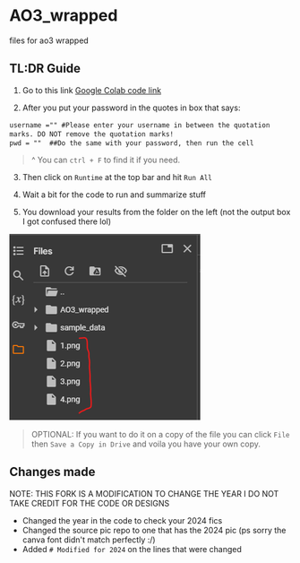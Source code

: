 # AO3_wrapped
files for ao3 wrapped

## TL:DR Guide
1) Go to this link [Google Colab code link](https://colab.research.google.com/drive/1uNLVq03i03khZmaVklhzo4VD02xnTKNX?usp=sharing)

2) After you put your password in the quotes in box that says:
```
username ="" #Please enter your username in between the quotation marks. DO NOT remove the quotation marks!
pwd = ""  ##Do the same with your password, then run the cell
```
> ^ You can `ctrl + F` to find it if you need.

3) Then click on `Runtime` at the top bar and hit `Run All`

4) Wait a bit for the code to run and summarize stuff

5) You download your results from the folder on the left (not the output box I got confused there lol)

![Looks like this](https://github.com/cyroclastic/AO3_wrapped/blob/main/Download%20yo%20pics%20here.png?raw=true)

> OPTIONAL: If you want to do it on a copy of the file you can click `File` then `Save a Copy in Drive` and voila you have your own copy.

## Changes made
NOTE: THIS FORK IS A MODIFICATION TO CHANGE THE YEAR I DO NOT TAKE CREDIT FOR THE CODE OR DESIGNS

- Changed the year in the code to check your 2024 fics
- Changed the source pic repo to one that has the 2024 pic (ps sorry the canva font didn't match perfectly :/)
- Added `# Modified for 2024` on the lines that were changed
